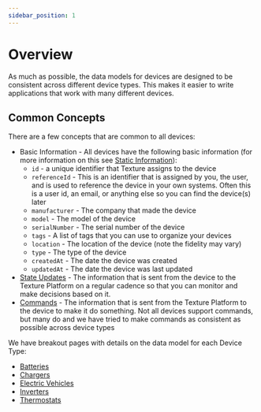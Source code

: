 ```yaml
---
sidebar_position: 1
---
```


# Overview

As much as possible, the data models for devices are designed to be consistent across different device types. This makes it easier to write applications that work with many different devices.

## Common Concepts

There are a few concepts that are common to all devices:
- Basic Information - All devices have the following basic information (for more information on this see [Static Information](/platform-concepts/devices#device-information)):
    - `id` - a unique identifier that Texture assigns to the device
    - `referenceId` - This is an identifier that is assigned by you, the user, and is used to reference the device in your own systems. Often this is a user id, an email, or anything else so you can find the device(s) later
    - `manufacturer` - The company that made the device
    - `model` - The model of the device
    - `serialNumber` - The serial number of the device
    - `tags` - A list of tags that you can use to organize your devices
    - `location` - The location of the device (note the fidelity may vary)
    - `type` - The type of the device
    - `createdAt` - The date the device was created
    - `updatedAt` - The date the device was last updated
- [State Updates](/platform-concepts/devices#state-updates) - The information that is sent from the device to the Texture Platform on a regular cadence so that you can monitor and make decisions based on it.
- [Commands](/platform-concepts/commands) - The information that is sent from the Texture Platform to the device to make it do something. Not all devices support commands, but many do and we have tried to make commands as consistent as possible across device types

We have breakout pages with details on the data model for each Device Type:
- [Batteries](/integrations/data-models/batteries)
- [Chargers](/integrations/data-models/chargers)
- [Electric Vehicles](/integrations/data-models/vehicles)
- [Inverters](/integrations/data-models/inverters)
- [Thermostats](/integrations/data-models/thermostats)
